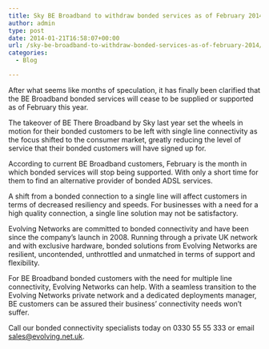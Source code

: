 ```yaml
---
title: Sky BE Broadband to withdraw bonded services as of February 2014
author: admin
type: post
date: 2014-01-21T16:58:07+00:00
url: /sky-be-broadband-to-withdraw-bonded-services-as-of-february-2014/
categories:
  - Blog

---
```

After what seems like months of speculation, it has finally been clarified that the BE Broadband bonded services will cease to be supplied or supported as of February this year.

The takeover of BE There Broadband by Sky last year set the wheels in motion for their bonded customers to be left with single line connectivity as the focus shifted to the consumer market, greatly reducing the level of service that their bonded customers will have signed up for.

According to current BE Broadband customers, February is the month in which bonded services will stop being supported. With only a short time for them to find an alternative provider of bonded ADSL services.

A shift from a bonded connection to a single line will affect customers in terms of decreased resiliency and speeds. For businesses with a need for a high quality connection, a single line solution may not be satisfactory.

Evolving Networks are committed to bonded connectivity and have been since the company’s launch in 2008. Running through a private UK network and with exclusive hardware, bonded solutions from Evolving Networks are resilient, uncontended, unthrottled and unmatched in terms of support and flexibility.

For BE Broadband bonded customers with the need for multiple line connectivity, Evolving Networks can help. With a seamless transition to the Evolving Networks private network and a dedicated deployments manager, BE customers can be assured their business’ connectivity needs won’t suffer.

Call our bonded connectivity specialists today on <span class="calltracks_evolvingnetuk-main">0330 55 55 333</span> or email <a href="mailto:sales@evolving.net.uk" onclick="__gaTracker('send', 'event', 'mailto', 'sales@evolving.net.uk');" class="salesemail">sales@evolving.net.uk</a>.